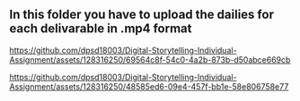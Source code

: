 ## In this folder you have to upload the dailies for each delivarable in .mp4 format


https://github.com/dpsd18003/Digital-Storytelling-Individual-Assignment/assets/128316250/69564c8f-54c0-4a2b-873b-d50abce669cb



https://github.com/dpsd18003/Digital-Storytelling-Individual-Assignment/assets/128316250/48585ed6-09e4-457f-bb1e-58e806758e77

